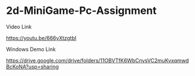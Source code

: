 # 2d-MiniGame-Pc-Assignment

Video Link

https://youtu.be/666yXtzgtbI


Windows Demo Link 

https://drive.google.com/drive/folders/11OBVTfK6WbCnvsVC2muKvxqmwdBcKoNA?usp=sharing
